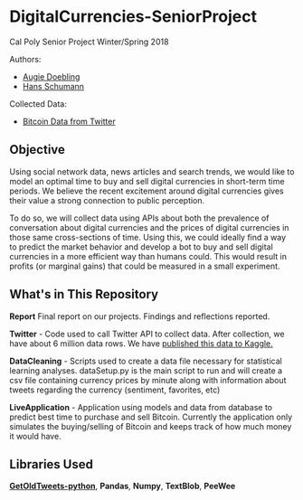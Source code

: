 # DigitalCurrencies-SeniorProject
Cal Poly Senior Project Winter/Spring 2018

Authors:
* [Augie Doebling](https://github.com/AugieDoebling)
* [Hans Schumann](https://github.com/HSchumann)

Collected Data:
* [Bitcoin Data from Twitter](https://kaggle.com/augiedoebling/bitcoin-tweets)

## Objective
Using social network data, news articles and search trends, we would like to
model an optimal time to buy and sell digital currencies in short-term time
periods. We believe the recent excitement around digital currencies gives their
value a strong connection to public perception.

To do so, we will collect data using APIs about both the prevalence of
conversation about digital currencies and the prices of digital currencies in
those same cross-sections of time.  Using this, we could ideally find a way to
predict the market behavior and develop a bot to buy and sell digital
currencies in a more efficient way than humans could.  This would result in
profits (or marginal gains) that could be measured in a small experiment.

## What's in This Repository
**Report** Final report on our projects. Findings and reflections reported.

**Twitter** - Code used to call Twitter API to collect data. After collection, we have about 6 million data rows. We have [published this data to Kaggle.](https://kaggle.com/augiedoebling/bitcoin-tweets)

**DataCleaning** - Scripts used to create a data file necessary for statistical
 learning analyses.  dataSetup.py is the main script to run and will create a
 csv file containing currency prices by minute along with information about
 tweets regarding the currency (sentiment, favorites, etc)

**LiveApplication** - Application using models and data from database to
predict best time to purchase and sell Bitcoin. Currently the application only
simulates the buying/selling of Bitcoin and keeps track of how much money it
would have.

## Libraries Used
 [**GetOldTweets-python**](https://github.com/Jefferson-Henrique/GetOldTweets-python), **Pandas**, **Numpy**, **TextBlob**, **PeeWee**
